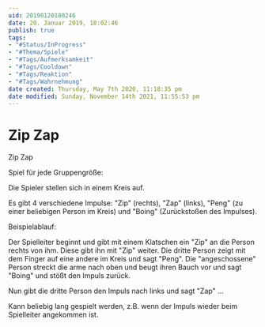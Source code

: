 ```yaml
---
uid: 20190120180246
date: 20. Januar 2019, 18:02:46
publish: true
tags:
- "#Status/InProgress"
- "#Thema/Spiele"
- "#Tags/Aufmerksamkeit"
- "#Tags/Cooldown"
- "#Tags/Reaktion"
- "#Tags/Wahrnehmung"
date created: Thursday, May 7th 2020, 11:18:35 pm
date modified: Sunday, November 14th 2021, 11:55:53 pm
---
```


#  Zip Zap

Zip Zap

Spiel für jede Gruppengröße:

Die Spieler stellen sich in einem Kreis auf.

Es gibt 4 verschiedene Impulse: "Zip" (rechts), "Zap" (links), "Peng" (zu einer beliebigen Person im Kreis) und "Boing" (Zurückstoßen des Impulses).

Beispielablauf:

Der Spielleiter beginnt und gibt mit einem Klatschen ein "Zip" an die Person rechts von ihm. Diese gibt ihn mit "Zip" weiter. Die dritte Person zeigt mit dem Finger auf eine andere im Kreis und sagt "Peng". Die "angeschossene" Person streckt die arme nach oben und beugt ihren Bauch vor und sagt "Boing" und stößt den Impuls zurück.

Nun gibt die dritte Person den Impuls nach links und sagt "Zap" …

Kann beliebig lang gespielt werden, z.B. wenn der Impuls wieder beim Spielleiter angekommen ist.

